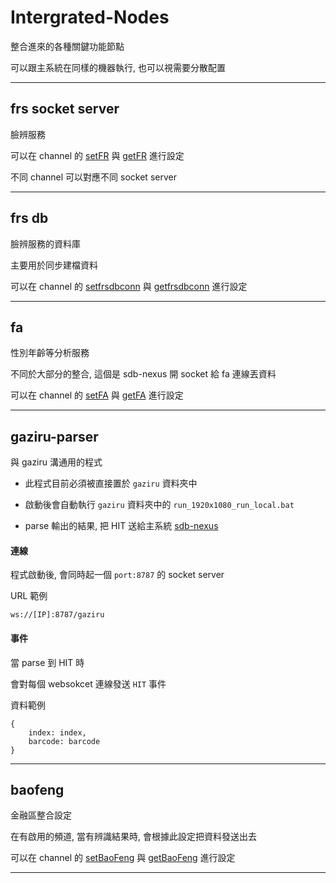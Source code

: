 
# Intergrated-Nodes

整合進來的各種關鍵功能節點

可以跟主系統在同樣的機器執行, 也可以視需要分散配置

---

## frs socket server 

臉辨服務

可以在 channel 的 [setFR](https://github.com/Org08/sdb-nexus/blob/master/docs/API/SrAPI/Channel.md#setFR) 與 [getFR](https://github.com/Org08/sdb-nexus/blob/master/docs/API/SrAPI/Channel.md#getFR) 進行設定

不同 channel 可以對應不同 socket server

---

## frs db

臉辨服務的資料庫

主要用於同步建檔資料

可以在 channel 的 [setfrsdbconn](https://github.com/Org08/sdb-nexus/blob/master/docs/API/SrAPI/Channel.md#setfrsdbconn) 與 [getfrsdbconn](https://github.com/Org08/sdb-nexus/blob/master/docs/API/SrAPI/Channel.md#getfrsdbconn) 進行設定

---

## fa

性別年齡等分析服務

不同於大部分的整合, 這個是 sdb-nexus 開 socket 給 fa 連線丟資料

可以在 channel 的 [setFA](https://github.com/Org08/sdb-nexus/blob/master/docs/API/SrAPI/Channel.md#setFA) 與 [getFA](https://github.com/Org08/sdb-nexus/blob/master/docs/API/SrAPI/Channel.md#getFA) 進行設定

---

## gaziru-parser

與 gaziru 溝通用的程式

- 此程式目前必須被直接置於 `gaziru` 資料夾中

- 啟動後會自動執行 `gaziru` 資料夾中的 `run_1920x1080_run_local.bat`

- parse 輸出的結果, 把 HIT 送給主系統 [sdb-nexus](https://github.com/Org08/sdb-nexus/blob/master/docs/Architecture/sdb-nexus.md)

#### 連線

程式啟動後, 會同時起一個 `port:8787` 的 socket server

URL 範例

```
ws://[IP]:8787/gaziru
```

#### 事件

當 parse 到 HIT 時

會對每個 websokcet 連線發送 `HIT` 事件

資料範例

```
{
    index: index,
    barcode: barcode
}
```

---

## baofeng

金融區整合設定

在有啟用的頻道, 當有辨識結果時, 會根據此設定把資料發送出去

可以在 channel 的 [setBaoFeng](https://github.com/Org08/sdb-nexus/blob/master/docs/API/SrAPI/Channel.md#setBaoFeng) 與 [getBaoFeng](https://github.com/Org08/sdb-nexus/blob/master/docs/API/SrAPI/Channel.md#getBaoFeng) 進行設定

---

